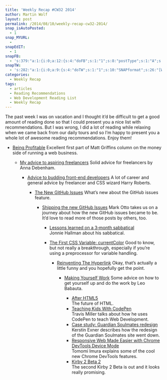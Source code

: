 ```yaml
---
title: 'Weekly Recap #CW32 2014'
author: Martin Wolf
layout: post
permalink: /2014/08/10/weekly-recap-cw32-2014/
snap_isAutoPosted:
  - 1
snap_MYURL:
  - 
snapEdIT:
  - 1
snapFB:
  - 's:379:"a:1:{i:0;a:12:{s:4:"doFB";s:1:"1";s:8:"postType";s:1:"A";s:10:"AttachPost";s:1:"2";s:10:"SNAPformat";s:37:"A new Weekly Recap is online: %TITLE%";s:9:"isAutoImg";s:1:"A";s:8:"imgToUse";s:0:"";s:9:"isAutoURL";s:1:"A";s:8:"urlToUse";s:0:"";s:11:"isPrePosted";s:1:"1";s:8:"isPosted";s:1:"1";s:4:"pgID";s:31:"711305895599362_747356728660945";s:5:"pDate";s:19:"2014-08-10 07:37:56";}}";'
snapTW:
  - 's:282:"a:1:{i:0;a:9:{s:4:"doTW";s:1:"1";s:10:"SNAPformat";s:26:"[Weekly Recap] CW32: %URL%";s:8:"attchImg";s:1:"0";s:9:"isAutoImg";s:1:"A";s:8:"imgToUse";s:0:"";s:11:"isPrePosted";s:1:"1";s:8:"isPosted";s:1:"1";s:4:"pgID";s:18:"498372661891067904";s:5:"pDate";s:19:"2014-08-10 07:37:56";}}";'
categories:
  - Weekly Recap
tags:
  - articles
  - Reading Recommendations
  - Web Development Reading List
  - Weekly Recap
---
```

The past week I was on vacation and I thought it&#8217;d be difficult to get a good amount of reading done so that I could present you a nice list with recommendations. But I was wrong, I did a lot of reading while relaxing when we came back from our daily tours and so I&#8217;m happy to present you a whole lot of awesome reading recommendations. Enjoy them!

<!--more-->

  * [Being Profitable][1] 
    Excellent first part of Matt Griffins column on the money side of running a web business.</li> 
    
      * [My advice to aspiring freelancers][2] 
        Solid advice for freelancers by Anna Debenham.</li> 
        
          * [Advice to budding front-end developers][3] 
            A lot of career and general advice by freelancer and CSS wizard Harry Roberts.</li> 
            
              * [The New GitHub Issues][4] 
                What&#8217;s new about the GitHub issues feature.</li> 
                
                  * [Shipping the new GitHub Issues][5] 
                    Mark Otto takes us on a journey about how the new GitHub issues became to be. It&#8217;d love to read more of those posts by others, too.</li> 
                    
                      * [Lessons learned on a 3‑month sabbatical][6]  
                        Jonnie Hallman about his sabbatical.
                      * [The First CSS Variable: currentColor][7] 
                        Good to know, but not really a breakthrough, especially if you&#8217;re using a preprocessor for variable handling.</li> 
                        
                          * [Reinventing The Hyperlink][8] 
                            Okay, that&#8217;s actually a little funny and you hopefully get the point.</li> 
                            
                              * [Making Yourself Work][9] 
                                Some advice on how to get yourself up and do the work by Leo Babauta.</li> 
                                
                                  * [After HTML5][10]  
                                    The future of HTML.
                                  * [Teaching Kids With CodePen][11]  
                                    Travis Miller talks about how he uses CodePen to teach Web Development.
                                  * [Case study: Guardian Soulmates redesign][12]  
                                    Kerstin Exner describes how the redesign of the Guardian Soulmates site went down.
                                  * [Responsive Web Made Easier with Chrome DevTools Device Mode][13]  
                                    Tomomi Imura explains some of the cool new Chrome DevTools features.
                                  * [Kirby 2 Beta 2][14]  
                                    The second Kirby 2 Beta is out and it looks really promising.</ul>

 [1]: http://alistapart.com/column/being-profitable
 [2]: http://maban.co.uk/93/
 [3]: http://csswizardry.com/2014/08/advice-to-budding-front-end-developers
 [4]: https://github.com/blog/1866-the-new-github-issues
 [5]: http://markdotto.com/2014/08/04/shipping-the-new-github-issues/
 [6]: http://destroytoday.com/blog/sabbatical/
 [7]: http://demosthenes.info/blog/908/The-First-CSS-Variable-currentColor
 [8]: http://www.heydonworks.com/article/reinventing-the-hyperlink
 [9]: http://zenhabits.net/do-it/
 [10]: http://darobin.github.io/after5/
 [11]: https://medium.com/web-development-7/teaching-kids-with-codepen-f60fdf83221e
 [12]: http://www.theguardian.com/info/developer-blog/2014/aug/05/case-study-guardian-soulmates-redesign
 [13]: http://girliemac.com/blog/2014/07/28/devicemode/
 [14]: http://getkirby.com/blog/kirby-2-beta-2